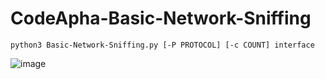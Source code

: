 # CodeApha-Basic-Network-Sniffing
```python3 Basic-Network-Sniffing.py [-P PROTOCOL] [-c COUNT] interface```







![image](https://github.com/aliahmed1998/CodeApha-CyberSecurity-Tasks/assets/149100060/5aa4c90e-d1fb-4d3e-a08d-f15ec01c543c)
